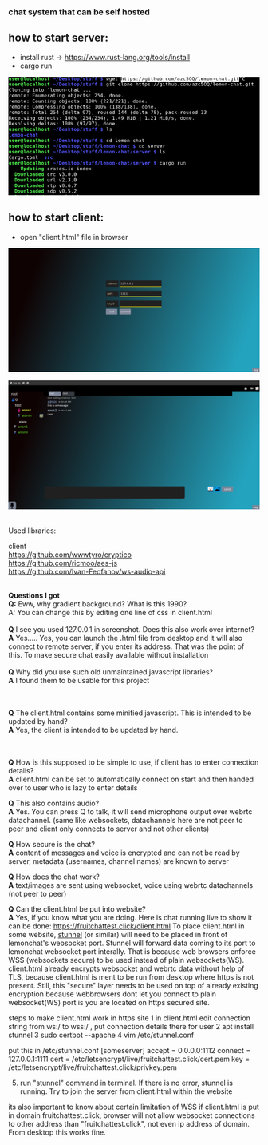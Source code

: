 ### chat system that can be self hosted

## how to start server:
- install rust -> https://www.rust-lang.org/tools/install
- cargo run

![](https://raw.githubusercontent.com/azc5OQ/lemon-chat/master/client/other/pic3.png)



## how to start client:
- open "client.html" file in browser


![](https://raw.githubusercontent.com/azc5OQ/lemon-chat/master/client/other/pic2.png)


![](https://raw.githubusercontent.com/azc5OQ/lemon-chat/master/client/other/pic.png)



<br>
Used libraries:

client
<br>
https://github.com/wwwtyro/cryptico
<br>
https://github.com/ricmoo/aes-js
<br>
https://github.com/Ivan-Feofanov/ws-audio-api




<br>
<b>Questions I got</b>
<br>
<b>Q:</b> Eww, why gradient background? What is this 1990?</b>
<br>
A: You can change this by editing one line of css in client.html<br />  

<br>
<b>Q</b> I see you used 127.0.0.1 in screenshot. Does this also work over internet?
<br>
<b>A</b>  Yes..... Yes, you can launch the .html file from desktop and it will also connect to remote server, if you enter its address. That was the point of this. To make secure chat easily available without installation<br/>
<br /><b>Q</b> Why did you use such old unmaintained javascript libraries?
<br>
<b>A</b> I found them to be usable for this project
<br/>
<br/>

<br /><b>Q</b> The client.html contains some minified javascript. This is intended to be updated by hand?
<br>
<b>A</b> Yes, the client is intended to be updated by hand.
<br/>
<br/>

<br /><b>Q</b> How is this supposed to be simple to use, if client has to enter connection details?
<br>
<b>A</b> client.html can be set to automatically connect on start and then handed over to user who is lazy to enter details
<br/>


<b>Q</b>  This also contains audio?
<br>
<b>A</b>  Yes. You can press Q to talk, it will send microphone output over webrtc datachannel. (same like websockets, datachannels here are not peer to peer and client only connects to server and not other clients)

<b>Q</b> How secure is the chat?
<br>
<b>A</b> content of messages and voice is encrypted and can not be read by server, metadata (usernames, channel names) are known to server

<b>Q</b> How does the chat work?
<br>
<b>A</b> text/images are sent using websocket, voice using webrtc datachannels (not peer to peer)

<b>Q</b> Can the client.html be put into website?
<br>
<b>A</b>  Yes, if you know what you are doing. Here is chat running live to show it can be done: https://fruitchattest.click/client.html
To place client.html in some website, [stunnel](https://www.stunnel.org/) (or similar) will need to be placed in front of lemonchat's websocket port. Stunnel will forward data coming to its port to lemonchat websocket port interally. That is because web browsers enforce WSS (websockets secure) to be used instead of plain websockets(WS). client.html already encrypts websocket and webrtc data without help of TLS, because client.html is ment to be run from desktop where https is not present. Still, this "secure" layer needs to be used on top of already existing encryption because webbrowsers dont let you connect to plain websocket(WS) port is you are located on https secured site. 

steps to make client.html work in https site
1 in client.html edit connection string from ws:/ to wss:/ , put connection details there for user
2 apt install stunnel
3 sudo certbot --apache
4 vim /etc/stunnel.conf

put this in /etc/stunnel.conf
[someserver]
accept = 0.0.0.0:1112 
connect = 127.0.0.1:1111
cert = /etc/letsencrypt/live/fruitchattest.click/cert.pem
key = /etc/letsencrypt/live/fruitchattest.click/privkey.pem

5. run "stunnel" command in terminal. If there is no error, stunnel is running. Try to join the server from client.html within the website

its also important to know about certain limitation of WSS
if client.html is put in domain fruitchattest.click, browser will not allow websocket connections to other address than "fruitchattest.click", not even ip address of domain. From desktop this works fine.


